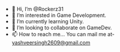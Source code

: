 - 👋 Hi, I’m @Rockerz31
- 👀 I’m interested in Game Development.
- 🌱 I’m currently learning Unity.
- 💞️ I’m looking to collaborate on GameDev.
- 📫 How to reach me...    You can mail me at- yashveersingh2609@gmail.com

<!---
Rockerz31/Rockerz31 is a ✨ special ✨ repository because easy to collaborate with. Here we can find solutions to many problems together.
--->
